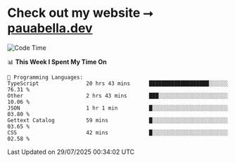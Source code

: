 # Check out my website ⭢ [pauabella.dev](https://pauabella.dev)

<!--START_SECTION:waka-->
![Code Time](http://img.shields.io/badge/Code%20Time-4%2C644%20hrs%2051%20mins-blue)

📊 **This Week I Spent My Time On** 

```text
💬 Programming Languages: 
TypeScript               20 hrs 43 mins      ███████████████████░░░░░░   76.31 % 
Other                    2 hrs 43 mins       ███░░░░░░░░░░░░░░░░░░░░░░   10.06 % 
JSON                     1 hr 1 min          █░░░░░░░░░░░░░░░░░░░░░░░░   03.80 % 
Gettext Catalog          59 mins             █░░░░░░░░░░░░░░░░░░░░░░░░   03.65 % 
CSS                      42 mins             █░░░░░░░░░░░░░░░░░░░░░░░░   02.58 % 
```


 Last Updated on 29/07/2025 00:34:02 UTC
<!--END_SECTION:waka-->
